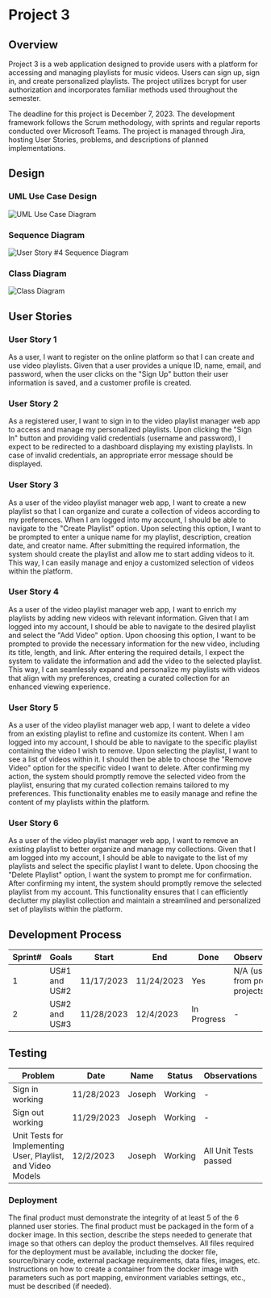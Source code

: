 # Project 3

## Overview

Project 3 is a web application designed to provide users with a platform for accessing and managing playlists for music videos. Users can sign up, sign in, and create personalized playlists. The project utilizes bcrypt for user authorization and incorporates familiar methods used throughout the semester.

The deadline for this project is December 7, 2023. The development framework follows the Scrum methodology, with sprints and regular reports conducted over Microsoft Teams. The project is managed through Jira, hosting User Stories, problems, and descriptions of planned implementations.

## Design

### UML Use Case Design

![UML Use Case Diagram](pics/UseCaseDiagram1.png)

### Sequence Diagram

![User Story #4 Sequence Diagram](pics/SequenceDiagram.png)

### Class Diagram

![Class Diagram](pics/ClassDiagram3.png)

## User Stories

### User Story 1

As a user, I want to register on the online platform so that I can create and use video playlists. Given that a user provides a unique ID, name, email, and password, when the user clicks on the "Sign Up" button their user information is saved, and a customer profile is created.


### User Story 2

As a registered user, I want to sign in to the video playlist manager web app to access and manage my personalized playlists. Upon clicking the "Sign In" button and providing valid credentials (username and password), I expect to be redirected to a dashboard displaying my existing playlists. In case of invalid credentials, an appropriate error message should be displayed.

### User Story 3

As a user of the video playlist manager web app, I want to create a new playlist so that I can organize and curate a collection of videos according to my preferences. When I am logged into my account, I should be able to navigate to the "Create Playlist" option. Upon selecting this option, I want to be prompted to enter a unique name for my playlist, description, creation date, and creator name. After submitting the required information, the system should create the playlist and allow me to start adding videos to it. This way, I can easily manage and enjoy a customized selection of videos within the platform.

### User Story 4

As a user of the video playlist manager web app, I want to enrich my playlists by adding new videos with relevant information. Given that I am logged into my account, I should be able to navigate to the desired playlist and select the "Add Video" option. Upon choosing this option, I want to be prompted to provide the necessary information for the new video, including its title, length, and link. After entering the required details, I expect the system to validate the information and add the video to the selected playlist. This way, I can seamlessly expand and personalize my playlists with videos that align with my preferences, creating a curated collection for an enhanced viewing experience.

### User Story 5

As a user of the video playlist manager web app, I want to delete a video from an existing playlist to refine and customize its content. When I am logged into my account, I should be able to navigate to the specific playlist containing the video I wish to remove. Upon selecting the playlist, I want to see a list of videos within it. I should then be able to choose the "Remove Video" option for the specific video I want to delete. After confirming my action, the system should promptly remove the selected video from the playlist, ensuring that my curated collection remains tailored to my preferences. This functionality enables me to easily manage and refine the content of my playlists within the platform.

### User Story 6

As a user of the video playlist manager web app, I want to remove an existing playlist to better organize and manage my collections. Given that I am logged into my account, I should be able to navigate to the list of my playlists and select the specific playlist I want to delete. Upon choosing the "Delete Playlist" option, I want the system to prompt me for confirmation. After confirming my intent, the system should promptly remove the selected playlist from my account. This functionality ensures that I can efficiently declutter my playlist collection and maintain a streamlined and personalized set of playlists within the platform.

## Development Process

| Sprint# | Goals               | Start      | End        | Done | Observations |
| ------- | ------------------- | ---------- | ---------- | ---- | ------------ |
| 1       | US#1 and US#2       | 11/17/2023 | 11/24/2023 | Yes  | N/A (usage from previous projects) |
| 2       | US#2 and US#3       | 11/28/2023 | 12/4/2023  | In Progress   | - |

## Testing

| Problem | Date       | Name   | Status  | Observations | Coverage |
| ------- | ---------- | ------ | ------- | ------------ | -------- |
| Sign in working | 11/28/2023 | Joseph | Working | - | N/A |
| Sign out working | 11/29/2023 | Joseph | Working | - | N/A |
| Unit Tests for Implementing User, Playlist, and Video Models | 12/2/2023 | Joseph | Working | All Unit Tests passed | 100% coverage(screenshot below)


### Deployment 

The final product must demonstrate the integrity of at least 5 of the 6 planned user stories. The final product must be packaged in the form of a docker image. In this section, describe the steps needed to generate that image so that others can deploy the product themselves. All files required for the deployment must be available, including the docker file, source/binary code, external package requirements, data files, images, etc. Instructions on how to create a container from the docker image with parameters such as port mapping, environment variables settings, etc., must be described (if needed). 
